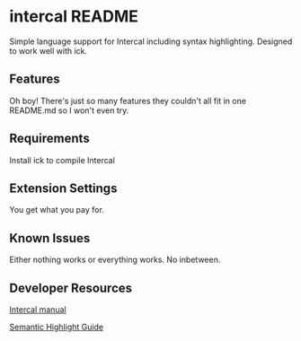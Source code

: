 # intercal README

Simple language support for Intercal including syntax  highlighting. Designed to work well with ick.

## Features

Oh boy! There's just so many features they couldn't all fit in one README.md so I won't even try.

## Requirements

Install ick to compile Intercal

## Extension Settings

You get what you pay for.

## Known Issues

Either nothing works or everything works. No inbetween.

## Developer Resources

[Intercal manual](https://3e8.org/pub/intercal.pdf)

[Semantic Highlight Guide](https://code.visualstudio.com/api/language-extensions/semantic-highlight-guide#theming)
